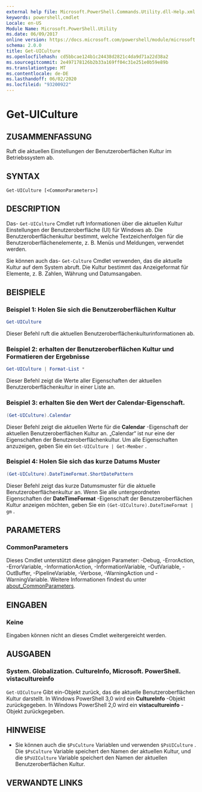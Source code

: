 ```yaml
---
external help file: Microsoft.PowerShell.Commands.Utility.dll-Help.xml
keywords: powershell,cmdlet
Locale: en-US
Module Name: Microsoft.PowerShell.Utility
ms.date: 06/09/2017
online version: https://docs.microsoft.com/powershell/module/microsoft.powershell.utility/get-uiculture?view=powershell-7&WT.mc_id=ps-gethelp
schema: 2.0.0
title: Get-UICulture
ms.openlocfilehash: cd5bbcae124b1c24438d2821c4da9d71a22d38a2
ms.sourcegitcommit: 2e497178126b2b33a169ff04c31e251e0b59e89b
ms.translationtype: MT
ms.contentlocale: de-DE
ms.lasthandoff: 06/02/2020
ms.locfileid: "93200922"
---
```

# Get-UICulture

## ZUSAMMENFASSUNG
Ruft die aktuellen Einstellungen der Benutzeroberflächen Kultur im Betriebssystem ab.

## SYNTAX

```
Get-UICulture [<CommonParameters>]
```

## DESCRIPTION

Das- `Get-UICulture` Cmdlet ruft Informationen über die aktuellen Kultur Einstellungen der Benutzeroberfläche (UI) für Windows ab.
Die Benutzeroberflächenkultur bestimmt, welche Textzeichenfolgen für die Benutzeroberflächenelemente, z. B. Menüs und Meldungen, verwendet werden.

Sie können auch das- `Get-Culture` Cmdlet verwenden, das die aktuelle Kultur auf dem System abruft.
Die Kultur bestimmt das Anzeigeformat für Elemente, z. B. Zahlen, Währung und Datumsangaben.

## BEISPIELE

### Beispiel 1: Holen Sie sich die Benutzeroberflächen Kultur

```powershell
Get-UICulture
```

Dieser Befehl ruft die aktuellen Benutzeroberflächenkulturinformationen ab.

### Beispiel 2: erhalten der Benutzeroberflächen Kultur und Formatieren der Ergebnisse

```powershell
Get-UICulture | Format-List *
```

Dieser Befehl zeigt die Werte aller Eigenschaften der aktuellen Benutzeroberflächenkultur in einer Liste an.

### Beispiel 3: erhalten Sie den Wert der Calendar-Eigenschaft.

```powershell
(Get-UICulture).Calendar
```

Dieser Befehl zeigt die aktuellen Werte für die **Calendar** -Eigenschaft der aktuellen Benutzeroberflächen Kultur an.
„Calendar“ ist nur eine der Eigenschaften der Benutzeroberflächenkultur.
Um alle Eigenschaften anzuzeigen, geben Sie ein `Get-UICulture | Get-Member` .

### Beispiel 4: Holen Sie sich das kurze Datums Muster

```powershell
(Get-UICulture).DateTimeFormat.ShortDatePattern
```

Dieser Befehl zeigt das kurze Datumsmuster für die aktuelle Benutzeroberflächenkultur an.
Wenn Sie alle untergeordneten Eigenschaften der **DateTimeFormat** -Eigenschaft der Benutzeroberflächen Kultur anzeigen möchten, geben Sie ein `(Get-UICulture).DateTimeFormat | gm` .

## PARAMETERS

### CommonParameters

Dieses Cmdlet unterstützt diese gängigen Parameter: -Debug, -ErrorAction, -ErrorVariable, -InformationAction, -InformationVariable, -OutVariable, -OutBuffer, -PipelineVariable, -Verbose, -WarningAction und -WarningVariable. Weitere Informationen findest du unter [about_CommonParameters](../Microsoft.PowerShell.Core/About/about_CommonParameters.md).

## EINGABEN

### Keine

Eingaben können nicht an dieses Cmdlet weitergereicht werden.

## AUSGABEN

### System. Globalization. CultureInfo, Microsoft. PowerShell. vistacultureinfo

`Get-UICulture` Gibt ein-Objekt zurück, das die aktuelle Benutzeroberflächen Kultur darstellt.
In Windows PowerShell 3,0 wird ein **CultureInfo** -Objekt zurückgegeben.
In Windows PowerShell 2,0 wird ein **vistacultureinfo** -Objekt zurückgegeben.

## HINWEISE

- Sie können auch die `$PsCulture` Variablen und verwenden `$PsUICulture` . Die `$PsCulture` Variable speichert den Namen der aktuellen Kultur, und die `$PsUICulture` Variable speichert den Namen der aktuellen Benutzeroberflächen Kultur.

## VERWANDTE LINKS
